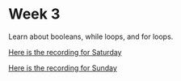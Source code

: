 # Week 3

Learn about booleans, while loops, and for loops.

[Here is the recording for Saturday](https://drive.google.com/file/d/1joA0I-eFXWYw66C52LiDbJvEEZPeDx9i/view?usp=sharing)

[Here is the recording for Sunday]()
